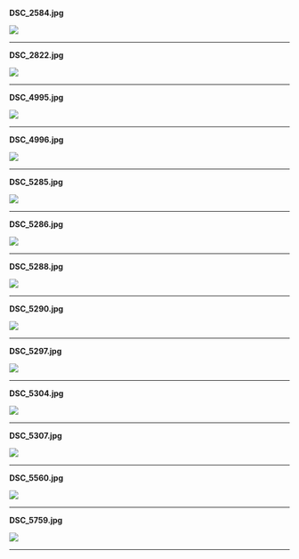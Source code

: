 **DSC_2584.jpg**

[![](thumbnails/DSC_2584.jpg?raw=true)](DSC_2584.jpg?raw=true)


----------------------------------


**DSC_2822.jpg**

[![](thumbnails/DSC_2822.jpg?raw=true)](DSC_2822.jpg?raw=true)

----------------------------------

**DSC_4995.jpg**

[![](thumbnails/DSC_4995.jpg?raw=true)](DSC_4995.jpg?raw=true)


----------------------------------


**DSC_4996.jpg**

[![](thumbnails/DSC_4996.jpg?raw=true)](DSC_4996.jpg?raw=true)


----------------------------------


**DSC_5285.jpg**

[![](thumbnails/DSC_5285.jpg?raw=true)](DSC_5285.jpg?raw=true)


----------------------------------


**DSC_5286.jpg**

[![](thumbnails/DSC_5286.jpg?raw=true)](DSC_5286.jpg?raw=true)


----------------------------------


**DSC_5288.jpg**

[![](thumbnails/DSC_5288.jpg?raw=true)](DSC_5288.jpg?raw=true)


----------------------------------


**DSC_5290.jpg**

[![](thumbnails/DSC_5290.jpg?raw=true)](DSC_5290.jpg?raw=true)


----------------------------------


**DSC_5297.jpg**

[![](thumbnails/DSC_5297.jpg?raw=true)](DSC_5297.jpg?raw=true)


----------------------------------


**DSC_5304.jpg**

[![](thumbnails/DSC_5304.jpg?raw=true)](DSC_5304.jpg?raw=true)


----------------------------------


**DSC_5307.jpg**

[![](thumbnails/DSC_5307.jpg?raw=true)](DSC_5307.jpg?raw=true)


----------------------------------


**DSC_5560.jpg**

[![](thumbnails/DSC_5560.jpg?raw=true)](DSC_5560.jpg?raw=true)


----------------------------------


**DSC_5759.jpg**

[![](thumbnails/DSC_5759.jpg?raw=true)](DSC_5759.jpg?raw=true)


----------------------------------


